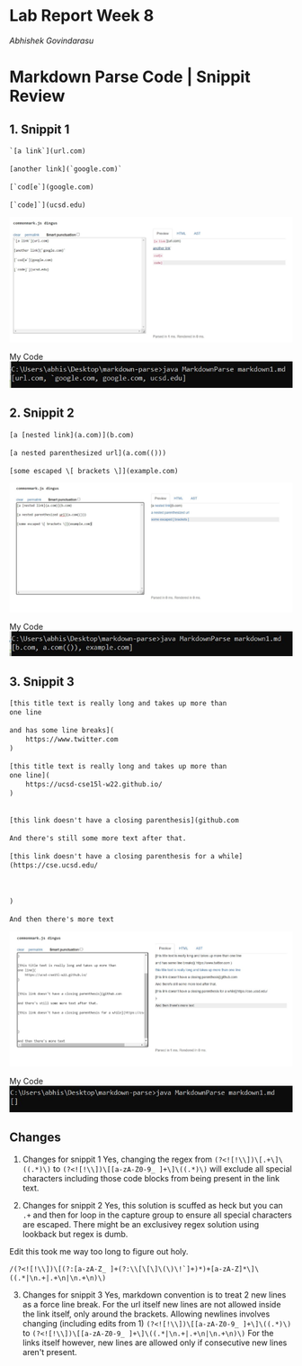 # Lab Report Week 8

*Abhishek Govindarasu*

# Markdown Parse Code | Snippit Review

## 1. Snippit 1
```
`[a link`](url.com)

[another link](`google.com)`

[`cod[e`](google.com)

[`code]`](ucsd.edu)
```


![Snippit 1 Render](snp1.jpg)


My Code  
![My Snippit 1 Render](m_snp1.jpg)


## 2. Snippit 2
```
[a [nested link](a.com)](b.com)

[a nested parenthesized url](a.com(()))

[some escaped \[ brackets \]](example.com)
```


![Snippit 2 Render](snp2.jpg)


My Code  
![My Snippit 2 Render](m_snp2.jpg)


## 3. Snippit 3
```
[this title text is really long and takes up more than 
one line

and has some line breaks](
    https://www.twitter.com
)

[this title text is really long and takes up more than 
one line](
    https://ucsd-cse15l-w22.github.io/
)


[this link doesn't have a closing parenthesis](github.com

And there's still some more text after that.

[this link doesn't have a closing parenthesis for a while](https://cse.ucsd.edu/



)

And then there's more text
```


![Snippit 2 Render](snp3.jpg)


My Code  
![My Snippit 2 Render](m_snp3.jpg)



## Changes
1. Changes for snippit 1
Yes, changing the regex from `(?<![!\\])\[.+\]\((.*)\)` to `(?<![!\\])\[[a-zA-Z0-9_ ]+\]\((.*)\)` will exclude all special characters including those code blocks from being present in the link
text.


2. Changes for snippit 2
Yes, this solution is scuffed as heck but you can `.+` and then for loop in the capture group to ensure all special characters are escaped. There might be an exclusivey regex solution using lookback but regex is dumb.

Edit this took me way too long to figure out holy.
```
/(?<![!\\])\[(?:[a-zA-Z_ ]+(?:\\[\[\]\(\)\!`]+)*)+[a-zA-Z]*\]\((.*|\n.+|.+\n|\n.+\n)\)
```


3. Changes for snippit 3
Yes, markdown convention is to treat 2 new lines as a force line break.
For the url itself new lines are not allowed inside the link itself, only around the brackets. Allowing newlines involves changing (including edits from 1) `(?<![!\\])\[[a-zA-Z0-9_ ]+\]\((.*)\)` to `(?<![!\\])\[[a-zA-Z0-9_ ]+\]\((.*|\n.+|.+\n|\n.+\n)\)`
For the links itself however, new lines are allowed only if consecutive new lines aren't present.
